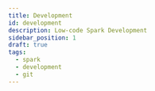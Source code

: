 ```yaml
---
title: Development
id: development
description: Low-code Spark Development
sidebar_position: 1
draft: true
tags:
  - spark
  - development
  - git
---
```

